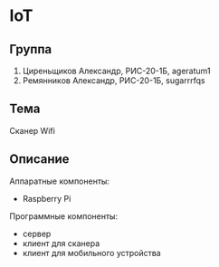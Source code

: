 # IoT

## Группа
1. Циреньщиков Александр, РИС-20-1Б, ageratum1
2. Ремянников Александр, РИС-20-1Б, sugarrrfqs

## Тема
Сканер Wifi 

## Описание
Аппаратные компоненты:
- Raspberry Pi

Программные компоненты:
- сервер
- клиент для сканера
- клиент для мобильного устройства

